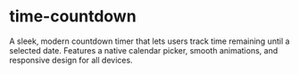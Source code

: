 # time-countdown
A sleek, modern countdown timer that lets users track time remaining until a selected date. Features a native calendar picker, smooth animations, and responsive design for all devices.
